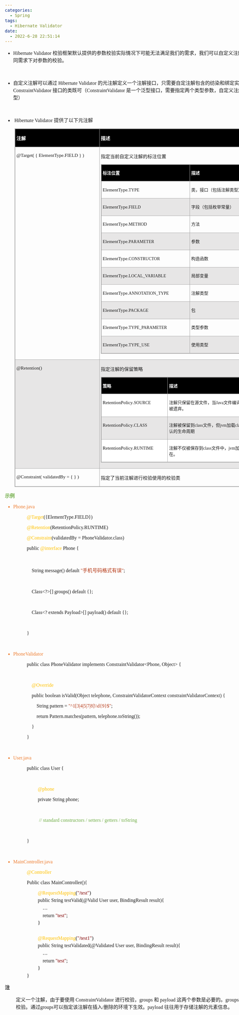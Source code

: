 ```yaml
---
categories:
  - Spring
tags:
  - Hibernate Validator
date:
  - 2022-6-28 22:51:14
---
```


<body lang=zh-CN style='font-family:"Microsoft YaHei UI";font-size:12.0pt'>
<!--StartFragment-->

<div style='direction:ltr;border-width:100%'>

<div style='direction:ltr;margin-top:0in;margin-left:0in;width:9.6472in'>

<div style='direction:ltr;margin-top:0in;margin-left:0in;width:9.6472in'>

<ul type=disc style='direction:ltr;unicode-bidi:embed;margin-top:0in;
 margin-bottom:0in'>
 <li style='margin-top:0;margin-bottom:0;vertical-align:middle'><span
     style='font-family:"Comic Sans MS";font-size:12.0pt' lang=zh-CN>Hibernate
     Validator</span><span style='font-family:"Comic Sans MS";font-size:12.0pt'
     lang=en-US> </span><span style='font-family:"Microsoft YaHei UI";
     font-size:12.0pt' lang=zh-CN>校验框架默认提供的参数校验实际情况下可能无法满足我们的需求，我们可以自定义注解校验注解，实现对不同需求下对参数的校验。</span></li>
</ul>

<p style='margin-left:.375in;font-family:"Microsoft YaHei UI";
font-size:12.0pt'>&nbsp;</p>

<ul type=disc style='direction:ltr;unicode-bidi:embed;margin-top:0in;
 margin-bottom:0in'>
 <li style='margin-top:0;margin-bottom:0;vertical-align:middle'><span
     style='font-family:"Microsoft YaHei UI";font-size:12.0pt' lang=zh-CN>自定义注解可以通过</span><span
     style='font-family:"Comic Sans MS";font-size:12.0pt' lang=en-US> </span><span
     style='font-family:"Comic Sans MS";font-size:12.0pt' lang=zh-CN>Hibernate
     Validator</span><span style='font-family:"Comic Sans MS";font-size:12.0pt'
     lang=en-US> </span><span style='font-family:"Microsoft YaHei UI";
     font-size:12.0pt' lang=zh-CN>的元注解定义一个注解接口，只需要自定注解包含的纺染和绑定实现了</span><span
     style='font-family:"Comic Sans MS";font-size:12.0pt' lang=en-US> </span><span
     style='font-family:"Comic Sans MS";font-size:12.0pt' lang=zh-CN>ConstraintValidator</span><span
     style='font-family:"Comic Sans MS";font-size:12.0pt' lang=en-US> </span><span
     style='font-family:"Microsoft YaHei UI";font-size:12.0pt' lang=zh-CN>接口的类既可（</span><span
     style='font-family:"Comic Sans MS";font-size:12.0pt' lang=zh-CN>ConstraintValidator</span><span
     style='font-family:"Microsoft YaHei UI";font-size:12.0pt' lang=en-US> </span><span
     style='font-family:"Microsoft YaHei UI";font-size:12.0pt' lang=zh-CN>是一个泛型接口，需要指定两个类型参数，自定义注解类型与修饰目标的类型）</span></li>
</ul>

<p style='font-family:"Comic Sans MS";font-size:12.0pt'>&nbsp;</p>

<ul type=disc style='direction:ltr;unicode-bidi:embed;margin-top:0in;
 margin-bottom:0in'>
 <li style='margin-top:0;margin-bottom:0;vertical-align:middle'><span
     style='font-family:"Comic Sans MS";font-size:12.0pt' lang=en-US><span
     style='mso-spacerun:yes'> </span></span><span style='font-family:"Comic Sans MS";
     font-size:12.0pt' lang=zh-CN>Hibernate Validator</span><span
     style='font-family:"Comic Sans MS";font-size:12.0pt' lang=en-US> </span><span
     style='font-family:"Microsoft YaHei UI";font-size:12.0pt' lang=zh-CN>提供了以下元注解</span></li>
</ul>

<div style='direction:ltr'>

<table border=1 cellpadding=0 cellspacing=0 valign=top style='direction:ltr;
 border-collapse:collapse;border-style:solid;border-color:#A3A3A3;border-width:
 1pt;margin-left:.3333in' title="" summary="">
 <tr>
  <td style='border-style:solid;border-color:#A3A3A3;border-width:1pt;
  background-color:black;vertical-align:top;width:2.7694in;padding:2.0pt 3.0pt 2.0pt 3.0pt'>
  <p style='font-family:"Microsoft YaHei UI";font-size:11.5pt;
  color:white'><span style='font-weight:bold'>注解</span></p>
  </td>
  <td style='border-style:solid;border-color:#A3A3A3;border-width:1pt;
  background-color:black;vertical-align:top;width:6.4145in;padding:2.0pt 3.0pt 2.0pt 3.0pt'>
  <p style='font-family:"Microsoft YaHei UI";font-size:11.5pt;
  color:white'><span style='font-weight:bold'>描述</span></p>
  </td>
 </tr>
 <tr>
  <td style='border-style:solid;border-color:#A3A3A3;border-width:1pt;
  vertical-align:top;width:2.7888in;padding:2.0pt 3.0pt 2.0pt 3.0pt'>
  <p style='font-family:"Comic Sans MS";font-size:11.5pt'><span
  lang=zh-CN>@Target(</span><span lang=en-US> </span><span lang=zh-CN>{</span><span
  lang=en-US> </span><span lang=zh-CN>ElementType.FIELD</span><span lang=en-US>
  </span><span lang=zh-CN>}</span><span lang=en-US> </span><span lang=zh-CN>)</span></p>
  </td>
  <td style='border-style:solid;border-color:#A3A3A3;border-width:1pt;
  vertical-align:top;width:6.527in;padding:2.0pt 3.0pt 2.0pt 3.0pt'>
  <p style='font-family:"Microsoft YaHei UI";font-size:11.5pt'>指定当前自定义注解的标注位置</p>
  <div style='direction:ltr'>
  <table border=1 cellpadding=0 cellspacing=0 valign=top style='direction:ltr;
   border-collapse:collapse;border-style:solid;border-color:#A3A3A3;border-width:
   1pt' title="" summary="">
   <tr>
    <td style='border-style:solid;border-color:#A3A3A3;border-width:1pt;
    background-color:black;vertical-align:top;width:2.9402in;padding:2.0pt 3.0pt 2.0pt 3.0pt'>
    <p style='font-family:"Microsoft YaHei UI";font-size:10.5pt;
    color:white'><span style='font-weight:bold'>标注位置</span></p>
    </td>
    <td style='border-style:solid;border-color:#A3A3A3;border-width:1pt;
    background-color:black;vertical-align:top;width:3.4229in;padding:2.0pt 3.0pt 2.0pt 3.0pt'>
    <p style='font-family:"Microsoft YaHei UI";font-size:10.5pt;
    color:white'><span style='font-weight:bold'>描述</span></p>
    </td>
   </tr>
   <tr>
    <td style='border-style:solid;border-color:#A3A3A3;border-width:1pt;
    vertical-align:top;width:2.9402in;padding:2.0pt 3.0pt 2.0pt 3.0pt'>
    <p style='font-family:"Comic Sans MS"'><span style='font-size:
    11.5pt'>ElementType.</span><span style='font-size:10.5pt'>TYPE </span></p>
    </td>
    <td style='border-style:solid;border-color:#A3A3A3;border-width:1pt;
    vertical-align:top;width:3.4229in;padding:2.0pt 3.0pt 2.0pt 3.0pt'>
    <p style='font-family:"Microsoft YaHei UI";font-size:10.5pt'>类，接口（包括注解类型）或枚举</p>
    </td>
   </tr>
   <tr>
    <td style='border-style:solid;border-color:#A3A3A3;border-width:1pt;
    background-color:#E7E6E6;vertical-align:top;width:2.9402in;padding:2.0pt 3.0pt 2.0pt 3.0pt'>
    <p style='font-family:"Comic Sans MS"'><span style='font-size:
    11.5pt'>ElementType.</span><span style='font-size:10.5pt'>FIELD</span></p>
    </td>
    <td style='border-style:solid;border-color:#A3A3A3;border-width:1pt;
    background-color:#E7E6E6;vertical-align:top;width:3.4229in;padding:2.0pt 3.0pt 2.0pt 3.0pt'>
    <p style='font-family:"Microsoft YaHei UI";font-size:10.5pt'>字段（包括枚举常量）</p>
    </td>
   </tr>
   <tr>
    <td style='border-style:solid;border-color:#A3A3A3;border-width:1pt;
    vertical-align:top;width:2.9402in;padding:2.0pt 3.0pt 2.0pt 3.0pt'>
    <p style='font-family:"Comic Sans MS"'><span style='font-size:
    11.5pt'>ElementType.</span><span style='font-size:10.5pt'>METHOD</span></p>
    </td>
    <td style='border-style:solid;border-color:#A3A3A3;border-width:1pt;
    vertical-align:top;width:3.4229in;padding:2.0pt 3.0pt 2.0pt 3.0pt'>
    <p style='font-family:"Microsoft YaHei UI";font-size:10.5pt'>方法</p>
    </td>
   </tr>
   <tr>
    <td style='border-style:solid;border-color:#A3A3A3;border-width:1pt;
    background-color:#E7E6E6;vertical-align:top;width:2.9402in;padding:2.0pt 3.0pt 2.0pt 3.0pt'>
    <p style='font-family:"Comic Sans MS"'><span style='font-size:
    11.5pt'>ElementType.</span><span style='font-size:10.5pt'>PARAMETER</span></p>
    </td>
    <td style='border-style:solid;border-color:#A3A3A3;border-width:1pt;
    background-color:#E7E6E6;vertical-align:top;width:3.4229in;padding:2.0pt 3.0pt 2.0pt 3.0pt'>
    <p style='font-family:"Microsoft YaHei UI";font-size:10.5pt'>参数</p>
    </td>
   </tr>
   <tr>
    <td style='border-style:solid;border-color:#A3A3A3;border-width:1pt;
    vertical-align:top;width:2.9402in;padding:2.0pt 3.0pt 2.0pt 3.0pt'>
    <p style='font-family:"Comic Sans MS"'><span style='font-size:
    11.5pt'>ElementType.</span><span style='font-size:10.5pt'>CONSTRUCTOR</span></p>
    </td>
    <td style='border-style:solid;border-color:#A3A3A3;border-width:1pt;
    vertical-align:top;width:3.4229in;padding:2.0pt 3.0pt 2.0pt 3.0pt'>
    <p style='font-family:"Microsoft YaHei UI";font-size:10.5pt'>构造函数</p>
    </td>
   </tr>
   <tr>
    <td style='border-style:solid;border-color:#A3A3A3;border-width:1pt;
    background-color:#E7E6E6;vertical-align:top;width:2.9402in;padding:2.0pt 3.0pt 2.0pt 3.0pt'>
    <p style='font-family:"Comic Sans MS"'><span style='font-size:
    11.5pt'>ElementType.</span><span style='font-size:10.5pt'>LOCAL_VARIABLE</span></p>
    </td>
    <td style='border-style:solid;border-color:#A3A3A3;border-width:1pt;
    background-color:#E7E6E6;vertical-align:top;width:3.4229in;padding:2.0pt 3.0pt 2.0pt 3.0pt'>
    <p style='font-family:"Microsoft YaHei UI";font-size:10.5pt'>局部变量</p>
    </td>
   </tr>
   <tr>
    <td style='border-style:solid;border-color:#A3A3A3;border-width:1pt;
    vertical-align:top;width:2.9402in;padding:2.0pt 3.0pt 2.0pt 3.0pt'>
    <p style='font-family:"Comic Sans MS"'><span style='font-size:
    11.5pt'>ElementType.</span><span style='font-size:10.5pt'>ANNOTATION_TYPE</span></p>
    </td>
    <td style='border-style:solid;border-color:#A3A3A3;border-width:1pt;
    vertical-align:top;width:3.4229in;padding:2.0pt 3.0pt 2.0pt 3.0pt'>
    <p style='font-family:"Microsoft YaHei UI";font-size:10.5pt'>注解类型</p>
    </td>
   </tr>
   <tr>
    <td style='border-style:solid;border-color:#A3A3A3;border-width:1pt;
    background-color:#E7E6E6;vertical-align:top;width:2.9402in;padding:2.0pt 3.0pt 2.0pt 3.0pt'>
    <p style='font-family:"Comic Sans MS"'><span style='font-size:
    11.5pt'>ElementType.</span><span style='font-size:10.5pt'>PACKAGE</span></p>
    </td>
    <td style='border-style:solid;border-color:#A3A3A3;border-width:1pt;
    background-color:#E7E6E6;vertical-align:top;width:3.4229in;padding:2.0pt 3.0pt 2.0pt 3.0pt'>
    <p style='font-family:"Microsoft YaHei UI";font-size:10.5pt'>包</p>
    </td>
   </tr>
   <tr>
    <td style='border-style:solid;border-color:#A3A3A3;border-width:1pt;
    vertical-align:top;width:2.9402in;padding:2.0pt 3.0pt 2.0pt 3.0pt'>
    <p style='font-family:"Comic Sans MS"'><span style='font-size:
    11.5pt'>ElementType.</span><span style='font-size:10.5pt'>TYPE_PARAMETER</span></p>
    </td>
    <td style='border-style:solid;border-color:#A3A3A3;border-width:1pt;
    vertical-align:top;width:3.4229in;padding:2.0pt 3.0pt 2.0pt 3.0pt'>
    <p style='font-family:"Microsoft YaHei UI";font-size:10.5pt'>类型参数</p>
    </td>
   </tr>
   <tr>
    <td style='border-style:solid;border-color:#A3A3A3;border-width:1pt;
    background-color:#E7E6E6;vertical-align:top;width:2.9402in;padding:2.0pt 3.0pt 2.0pt 3.0pt'>
    <p style='font-family:"Comic Sans MS"'><span style='font-size:
    11.5pt'>ElementType.</span><span style='font-size:10.5pt'>TYPE_USE</span></p>
    </td>
    <td style='border-style:solid;border-color:#A3A3A3;border-width:1pt;
    background-color:#E7E6E6;vertical-align:top;width:3.4229in;padding:2.0pt 3.0pt 2.0pt 3.0pt'>
    <p style='font-family:"Microsoft YaHei UI";font-size:10.5pt'>使用类型</p>
    </td>
   </tr>
  </table>
  </div>
  </td>
 </tr>
 <tr>
  <td style='border-style:solid;border-color:#A3A3A3;border-width:1pt;
  background-color:#E7E6E6;vertical-align:top;width:2.7694in;padding:2.0pt 3.0pt 2.0pt 3.0pt'>
  <p style='font-family:"Comic Sans MS";font-size:11.5pt'>@Retention()</p>
  </td>
  <td style='border-style:solid;border-color:#A3A3A3;border-width:1pt;
  background-color:#E7E6E6;vertical-align:top;width:6.5465in;padding:2.0pt 3.0pt 2.0pt 3.0pt'>
  <p style='font-family:"Microsoft YaHei UI";font-size:11.5pt'>指定注解的保留策略</p>
  <div style='direction:ltr'>
  <table border=1 cellpadding=0 cellspacing=0 valign=top style='direction:ltr;
   border-collapse:collapse;border-style:solid;border-color:#A3A3A3;border-width:
   1pt' title="" summary="">
   <tr>
    <td style='border-style:solid;border-color:#A3A3A3;border-width:1pt;
    background-color:black;vertical-align:top;width:2.1854in;padding:2.0pt 3.0pt 2.0pt 3.0pt'>
    <p style='font-family:"Microsoft YaHei UI";font-size:10.5pt;
    color:white'><span style='font-weight:bold'>策略</span></p>
    </td>
    <td style='border-style:solid;border-color:#A3A3A3;border-width:1pt;
    background-color:black;vertical-align:top;width:4.1784in;padding:2.0pt 3.0pt 2.0pt 3.0pt'>
    <p style='font-family:"Microsoft YaHei UI";font-size:10.5pt;
    color:white'><span style='font-weight:bold'>描述</span></p>
    </td>
   </tr>
   <tr>
    <td style='border-style:solid;border-color:#A3A3A3;border-width:1pt;
    background-color:white;vertical-align:top;width:2.1854in;padding:2.0pt 3.0pt 2.0pt 3.0pt'>
    <p style='font-family:"Comic Sans MS"'><span style='font-size:
    11.5pt' lang=zh-CN>RetentionPolicy</span><span style='font-size:11.5pt'
    lang=en-US>.</span><span style='font-size:10.5pt' lang=zh-CN>SOURCE</span></p>
    </td>
    <td style='border-style:solid;border-color:#A3A3A3;border-width:1pt;
    background-color:white;vertical-align:top;width:4.1784in;padding:2.0pt 3.0pt 2.0pt 3.0pt'>
    <p style='font-size:10.5pt'><span style='font-family:"Microsoft YaHei UI"'>注解只保留在源文件，当</span><span
    style='font-family:"Comic Sans MS"'>Java</span><span style='font-family:
    "Microsoft YaHei UI"'>文件编译成</span><span style='font-family:"Comic Sans MS"'>class</span><span
    style='font-family:"Microsoft YaHei UI"'>文件的时候，注解被遗弃。 </span></p>
    </td>
   </tr>
   <tr>
    <td style='border-style:solid;border-color:#A3A3A3;border-width:1pt;
    background-color:#E7E6E6;vertical-align:top;width:2.1854in;padding:2.0pt 3.0pt 2.0pt 3.0pt'>
    <p style='font-family:"Comic Sans MS"'><span style='font-size:
    11.5pt' lang=zh-CN>RetentionPolicy</span><span style='font-size:11.5pt'
    lang=en-US>.</span><span style='font-size:10.5pt' lang=zh-CN>CLASS</span></p>
    </td>
    <td style='border-style:solid;border-color:#A3A3A3;border-width:1pt;
    background-color:#E7E6E6;vertical-align:top;width:4.2472in;padding:2.0pt 3.0pt 2.0pt 3.0pt'>
    <p style='font-size:10.5pt'><span style='font-family:"Microsoft YaHei UI"'>注解被保留到</span><span
    style='font-family:"Comic Sans MS"'>class</span><span style='font-family:
    "Microsoft YaHei UI"'>文件，但</span><span style='font-family:"Comic Sans MS"'>jvm</span><span
    style='font-family:"Microsoft YaHei UI"'>加载</span><span style='font-family:
    "Comic Sans MS"'>class</span><span style='font-family:"Microsoft YaHei UI"'>文件时候被遗弃，这是默认的生命周期</span></p>
    </td>
   </tr>
   <tr>
    <td style='border-style:solid;border-color:#A3A3A3;border-width:1pt;
    background-color:white;vertical-align:top;width:2.1854in;padding:2.0pt 3.0pt 2.0pt 3.0pt'>
    <p style='font-family:"Comic Sans MS"'><span style='font-size:
    11.5pt' lang=zh-CN>RetentionPolicy</span><span style='font-size:11.5pt'
    lang=en-US>.</span><span style='font-size:10.5pt' lang=zh-CN>RUNTIME</span></p>
    </td>
    <td style='border-style:solid;border-color:#A3A3A3;border-width:1pt;
    background-color:white;vertical-align:top;width:4.2472in;padding:2.0pt 3.0pt 2.0pt 3.0pt'>
    <p style='font-size:10.5pt'><span style='font-family:"Microsoft YaHei UI"'>注解不仅被保存到</span><span
    style='font-family:"Comic Sans MS"'>class</span><span style='font-family:
    "Microsoft YaHei UI"'>文件中，</span><span style='font-family:"Comic Sans MS"'>jvm</span><span
    style='font-family:"Microsoft YaHei UI"'>加载</span><span style='font-family:
    "Comic Sans MS"'>class</span><span style='font-family:"Microsoft YaHei UI"'>文件之后，仍然存在。</span></p>
    </td>
   </tr>
  </table>
  </div>
  </td>
 </tr>
 <tr>
  <td style='border-style:solid;border-color:#A3A3A3;border-width:1pt;
  vertical-align:top;width:2.7694in;padding:2.0pt 3.0pt 2.0pt 3.0pt'>
  <p style='font-family:"Comic Sans MS";font-size:11.5pt'><span
  lang=zh-CN>@Constraint(</span><span lang=en-US> </span><span lang=zh-CN>validatedBy
  = </span><span lang=en-US>{ } </span><span lang=zh-CN>)</span></p>
  </td>
  <td style='border-style:solid;border-color:#A3A3A3;border-width:1pt;
  vertical-align:top;width:6.4145in;padding:2.0pt 3.0pt 2.0pt 3.0pt'>
  <p style='font-family:"Microsoft YaHei UI";font-size:11.5pt'>指定了当前注解进行校验使用的校验类</p>
  </td>
 </tr>
</table>

</div>

<p style='font-family:"Microsoft YaHei UI";font-size:12.0pt;
color:#70AD47'><span style='font-weight:bold'>示例</span></p>

<ul type=disc style='direction:ltr;unicode-bidi:embed;margin-top:0in;
 margin-bottom:0in'>
 <li style='margin-top:0;margin-bottom:0;vertical-align:middle;color:#ED7D31'
     lang=en-US><span style='font-family:"Comic Sans MS";font-size:12.0pt'>Phone.java</span></li>
</ul>

<p style='margin-left:.75in;font-family:"Comic Sans MS";font-size:
12.0pt'><span style='color:#FFC000'>@Target</span>({ElementType.FIELD})</p>

<p style='margin-left:.75in;font-family:"Comic Sans MS";font-size:
12.0pt'><span style='color:#FFC000'>@Retention</span>(RetentionPolicy.RUNTIME)</p>

<p style='margin-left:.75in;font-family:"Comic Sans MS";font-size:
12.0pt'><span style='color:#FFC000'>@Constraint</span>(validatedBy =
PhoneValidator.class)</p>

<p style='margin-left:.75in;font-family:"Comic Sans MS";font-size:
12.0pt'>public <span style='color:#FFC000'>@interface</span> Phone {</p>

<p style='margin-left:.75in;font-family:"Comic Sans MS";font-size:
12.0pt'>&nbsp;</p>

<p style='margin-left:.75in;font-size:12.0pt'><span
style='font-family:"Comic Sans MS"'><span style='mso-spacerun:yes'>   
</span>String message() default </span><span style='font-family:"Comic Sans MS";
color:#B43512'>&quot;</span><span style='font-family:"Microsoft YaHei UI";
color:#B43512'>手机号码格式有误</span><span style='font-family:"Comic Sans MS";
color:#B43512'>&quot;</span><span style='font-family:"Comic Sans MS"'>;</span></p>

<p style='margin-left:.75in;font-family:"Comic Sans MS";font-size:
12.0pt'>&nbsp;</p>

<p style='margin-left:.75in;font-family:"Comic Sans MS";font-size:
12.0pt'><span style='mso-spacerun:yes'>    </span>Class&lt;?&gt;[] groups()
default {};</p>

<p style='margin-left:.75in;font-family:"Comic Sans MS";font-size:
12.0pt'>&nbsp;</p>

<p style='margin-left:.75in;font-family:"Comic Sans MS";font-size:
12.0pt'><span style='mso-spacerun:yes'>    </span>Class&lt;? extends
Payload&gt;[] payload() default {};</p>

<p style='margin-left:.75in;font-family:"Comic Sans MS";font-size:
12.0pt'>&nbsp;</p>

<p style='margin-left:.75in;font-family:"Comic Sans MS";font-size:
12.0pt'>}</p>

<p style='margin-left:.75in;font-family:"Comic Sans MS";font-size:
12.0pt'>&nbsp;</p>

<ul type=disc style='direction:ltr;unicode-bidi:embed;margin-top:0in;
 margin-bottom:0in'>
 <li style='margin-top:0;margin-bottom:0;vertical-align:middle;color:#ED7D31'><span
     style='font-family:"Comic Sans MS";font-size:12.0pt'>PhoneValidator</span></li>
</ul>

<p style='margin-left:.75in;font-family:"Comic Sans MS";font-size:
12.0pt'>public class PhoneValidator implements ConstraintValidator&lt;Phone,
Object&gt; {</p>

<p style='margin-left:.75in;font-family:"Comic Sans MS";font-size:
12.0pt'>&nbsp;</p>

<p style='margin-left:.75in;font-family:"Comic Sans MS";font-size:
12.0pt'><span style='mso-spacerun:yes'>    </span><span style='color:#FFC000'>@Override</span></p>

<p style='margin-left:.75in;font-family:"Comic Sans MS";font-size:
12.0pt'><span style='mso-spacerun:yes'>    </span>public boolean isValid(Object
telephone, ConstraintValidatorContext constraintValidatorContext) {</p>

<p style='margin-left:.75in;font-family:"Comic Sans MS";font-size:
12.0pt'><span style='mso-spacerun:yes'>        </span>String pattern = <span
style='color:#B43512'>&quot;^1[3|4|5|7|8]\\d{9}$&quot;</span>;</p>

<p style='margin-left:.75in;font-family:"Comic Sans MS";font-size:
12.0pt'><span style='mso-spacerun:yes'>        </span>return
Pattern.matches(pattern, telephone.toString());</p>

<p style='margin-left:.75in;font-family:"Comic Sans MS";font-size:
12.0pt'><span style='mso-spacerun:yes'>    </span>}</p>

<p style='margin-left:.75in;font-family:"Comic Sans MS";font-size:
12.0pt'>}</p>

<p style='margin-left:.75in;font-family:"Comic Sans MS";font-size:
12.0pt;color:#ED7D31'>&nbsp;</p>

<ul type=disc style='direction:ltr;unicode-bidi:embed;margin-top:0in;
 margin-bottom:0in'>
 <li style='margin-top:0;margin-bottom:0;vertical-align:middle;margin-top:0pt;
     margin-bottom:12pt;color:#ED7D31' lang=en-US><span style='font-family:
     "Comic Sans MS";font-size:12.0pt'>User.java</span></li>
</ul>

<p style='margin-left:.75in;font-family:"Comic Sans MS";font-size:
12.0pt'>public class User {</p>

<p style='margin-left:.75in;font-family:"Comic Sans MS";font-size:
12.0pt'>&nbsp;</p>

<p style='margin-left:1.125in;font-family:"Comic Sans MS";
font-size:12.0pt;color:#FFC000' lang=en-US>@phone</p>

<p style='margin-left:1.125in;font-family:"Comic Sans MS";
font-size:12.0pt'><span lang=zh-CN>private String </span><span lang=en-US>phone</span><span
lang=zh-CN>;</span></p>

<p style='margin-left:.75in;font-family:"Comic Sans MS";font-size:
12.0pt'>&nbsp;</p>

<p style='margin-left:1.125in;font-family:"Comic Sans MS";
font-size:12.0pt;color:#70AD47'><span style='mso-spacerun:yes'> </span>//
standard constructors / setters / getters / toString</p>

<p style='margin-left:.75in;font-family:"Comic Sans MS";font-size:
12.0pt'>&nbsp;</p>

<p style='margin-left:.75in;font-family:"Comic Sans MS";font-size:
12.0pt'>}</p>

<p style='margin-top:0pt;margin-bottom:12pt;font-family:"Comic Sans MS";
font-size:12.0pt;color:#70AD47'>&nbsp;</p>

<ul type=disc style='direction:ltr;unicode-bidi:embed;margin-top:0in;
 margin-bottom:0in'>
 <li style='margin-top:0;margin-bottom:0;vertical-align:middle;margin-top:0pt;
     margin-bottom:12pt;color:#ED7D31' lang=en-US><span style='font-family:
     "Comic Sans MS";font-size:12.0pt'>MainController.java</span></li>
</ul>

<p style='margin-left:.75in;margin-top:0pt;margin-bottom:12pt;font-family:"Comic Sans MS";
font-size:12.0pt;color:#FFC000' lang=en-US>@Controller</p>

<p style='margin-left:.75in;margin-top:0pt;margin-bottom:12pt;font-family:"Comic Sans MS";
font-size:12.0pt' lang=en-US>Public class MainController(){</p>

<p style='margin-left:1.125in;margin-top:5pt;margin-bottom:5pt;font-size:12.0pt'><span
style='font-family:"Comic Sans MS";color:#FFC000'>@RequestMapping</span><span
style='font-family:"Comic Sans MS";color:black'>(</span><span style='font-family:
"Comic Sans MS";color:maroon'>&quot;/test&quot;</span><span style='font-family:
"Comic Sans MS";color:black'>)</span><span style='font-family:"Microsoft YaHei UI";
color:black'>&nbsp;&nbsp;&nbsp;&nbsp;</span></p>

<p style='margin-left:1.125in;margin-top:5pt;margin-bottom:5pt;font-size:12.0pt'><span
style='font-family:"Comic Sans MS"'>public</span><span style='font-family:"Microsoft YaHei UI"'>&nbsp;</span><span
style='font-family:"Comic Sans MS"'>String</span><span style='font-family:"Microsoft YaHei UI"'>&nbsp;</span><span
style='font-family:"Comic Sans MS"'>testValid(@Valid</span><span
style='font-family:"Microsoft YaHei UI"'>&nbsp;</span><span style='font-family:
"Comic Sans MS"'>User</span><span style='font-family:"Microsoft YaHei UI"'>&nbsp;</span><span
style='font-family:"Comic Sans MS"'>user,</span><span style='font-family:"Microsoft YaHei UI"'>&nbsp;</span><span
style='font-family:"Comic Sans MS"'>BindingResult</span><span style='font-family:
"Microsoft YaHei UI"'>&nbsp;</span><span style='font-family:"Comic Sans MS"'>result){</span></p>

<p style='margin-left:1.125in;margin-top:5pt;margin-bottom:5pt;font-family:
"Comic Sans MS";font-size:12.0pt;color:black' lang=en-US><span
style='mso-spacerun:yes'>    </span>…</p>

<p style='margin-left:1.125in;margin-top:5pt;margin-bottom:5pt;font-size:12.0pt'><span
style='font-family:"Microsoft YaHei UI";color:black'>&nbsp;&nbsp;&nbsp;&nbsp;</span><span
style='font-family:"Comic Sans MS"'>return</span><span style='font-family:"Microsoft YaHei UI";
color:black'>&nbsp;</span><span style='font-family:"Comic Sans MS";color:maroon'>&quot;test&quot;</span><span
style='font-family:"Comic Sans MS";color:black'>;</span></p>

<p style='margin-left:1.125in;margin-top:5pt;margin-bottom:5pt;font-family:
"Comic Sans MS";font-size:12.0pt;color:black'>}</p>

<p style='margin-left:1.125in;margin-top:5pt;margin-bottom:5pt;font-family:
"Comic Sans MS";font-size:12.0pt;color:black'>&nbsp;</p>

<p style='margin-left:1.125in;margin-top:5pt;margin-bottom:5pt;font-size:12.0pt'><span
style='font-family:"Comic Sans MS";color:#FFC000' lang=zh-CN>@RequestMapping</span><span
style='font-family:"Comic Sans MS";color:black' lang=zh-CN>(</span><span
style='font-family:"Comic Sans MS";color:maroon' lang=zh-CN>&quot;/test</span><span
style='font-family:"Comic Sans MS";color:maroon' lang=en-US>1</span><span
style='font-family:"Comic Sans MS";color:maroon' lang=zh-CN>&quot;</span><span
style='font-family:"Comic Sans MS";color:black' lang=zh-CN>)</span><span
style='font-family:"Microsoft YaHei UI";color:black' lang=zh-CN>&nbsp;&nbsp;&nbsp;&nbsp;</span></p>

<p style='margin-left:1.125in;margin-top:5pt;margin-bottom:5pt;font-size:12.0pt'><span
style='font-family:"Comic Sans MS"' lang=zh-CN>public</span><span
style='font-family:"Microsoft YaHei UI"' lang=zh-CN>&nbsp;</span><span
style='font-family:"Comic Sans MS"' lang=zh-CN>String</span><span
style='font-family:"Microsoft YaHei UI"' lang=zh-CN>&nbsp;</span><span
style='font-family:"Comic Sans MS"' lang=zh-CN>testValid</span><span
style='font-family:"Comic Sans MS"' lang=en-US>ated</span><span
style='font-family:"Comic Sans MS"' lang=zh-CN>(@Valid</span><span
style='font-family:"Comic Sans MS"' lang=en-US>ated</span><span
style='font-family:"Microsoft YaHei UI"' lang=zh-CN>&nbsp;</span><span
style='font-family:"Comic Sans MS"' lang=zh-CN>User</span><span
style='font-family:"Microsoft YaHei UI"' lang=zh-CN>&nbsp;</span><span
style='font-family:"Comic Sans MS"' lang=zh-CN>user,</span><span
style='font-family:"Microsoft YaHei UI"' lang=zh-CN>&nbsp;</span><span
style='font-family:"Comic Sans MS"' lang=zh-CN>BindingResult</span><span
style='font-family:"Microsoft YaHei UI"' lang=zh-CN>&nbsp;</span><span
style='font-family:"Comic Sans MS"' lang=zh-CN>result){</span></p>

<p style='margin-left:1.125in;margin-top:5pt;margin-bottom:5pt;font-family:
"Comic Sans MS";font-size:12.0pt;color:black' lang=en-US><span
style='mso-spacerun:yes'>    </span>…</p>

<p style='margin-left:1.125in;margin-top:5pt;margin-bottom:5pt;font-size:12.0pt'><span
style='font-family:"Microsoft YaHei UI";color:black'>&nbsp;&nbsp;&nbsp;&nbsp;</span><span
style='font-family:"Comic Sans MS"'>return</span><span style='font-family:"Microsoft YaHei UI";
color:black'>&nbsp;</span><span style='font-family:"Comic Sans MS";color:maroon'>&quot;test&quot;</span><span
style='font-family:"Comic Sans MS";color:black'>;</span></p>

<p style='margin-left:1.125in;margin-top:5pt;margin-bottom:5pt;font-family:
"Comic Sans MS";font-size:12.0pt;color:black'>}</p>

<p style='margin-left:.75in;margin-top:5pt;margin-bottom:5pt;font-family:"Comic Sans MS";
font-size:12.0pt;color:black' lang=en-US>}</p>

<p style='font-family:"Microsoft YaHei UI";font-size:12.0pt'><span
style='font-weight:bold'>注</span></p>

<p style='margin-left:.375in;font-size:12.0pt'><span
style='font-family:"Microsoft YaHei UI"' lang=zh-CN>定义一个注解，由于要使用</span><span
style='font-family:"Microsoft YaHei UI"' lang=en-US> </span><span
style='font-family:"Comic Sans MS"' lang=zh-CN>ConstraintValidator</span><span
style='font-family:"Comic Sans MS"' lang=en-US> </span><span style='font-family:
"Microsoft YaHei UI"' lang=zh-CN>进行校验，</span><span style='font-family:"Comic Sans MS"'
lang=zh-CN>groups </span><span style='font-family:"Microsoft YaHei UI"'
lang=zh-CN>和</span><span style='font-family:"Comic Sans MS"' lang=zh-CN>
payload</span><span style='font-family:"Comic Sans MS"' lang=en-US> </span><span
style='font-family:"Microsoft YaHei UI"' lang=zh-CN>这两个参数是必要的。</span><span
style='font-family:"Comic Sans MS"' lang=zh-CN>groups</span><span
style='font-family:"Microsoft YaHei UI"' lang=zh-CN>可以用于注解的分组校验。通过</span><span
style='font-family:"Comic Sans MS"' lang=zh-CN>groups</span><span
style='font-family:"Microsoft YaHei UI"' lang=zh-CN>可以指定该注解在插入</span><span
style='font-family:"Comic Sans MS"' lang=zh-CN>/</span><span style='font-family:
"Microsoft YaHei UI"' lang=zh-CN>删除的环境下生效。</span><span style='font-family:"Comic Sans MS"'
lang=zh-CN>payload</span><span style='font-family:"Comic Sans MS"' lang=en-US> </span><span
style='font-family:"Microsoft YaHei UI"' lang=zh-CN>往往用于存储注解的元素信息。</span></p>

</div>

</div>

</div>

<!--EndFragment-->
</body>
